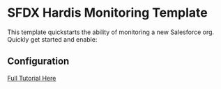 # SFDX Hardis Monitoring Template

This template quickstarts the ability of monitoring a new Salesforce org. Quickly get started and enable:

## Configuration

[Full Tutorial Here](https://www.1sync.co/deploy-conga-composer-production)
